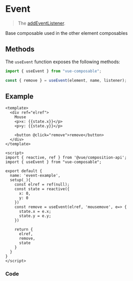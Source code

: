 # Event

> The [addEventListener](https://developer.mozilla.org/en-US/docs/Web/API/EventTarget/addEventListener).

Base composable used in the other element composables

## Methods

The `useEvent` function exposes the following methods:

```js
import { useEvent } from "vue-composable";

const { remove } = useEvent(element, name, listener);
```

## Example

```vue
<template>
  <div ref="elref">
    Mouse
    <p>x: {{state.x}}</p>
    <p>y: {{state.y}}</p>

    <button @click="remove">remove</button>
  </div>
</template>

<script>
import { reactive, ref } from '@vue/composition-api';
import { useEvent } from "vue-composable";

export default {
  name: 'event-example',
  setup(_){
    const elref = ref(null);
    const state = reactive({
      x: 0,
      y: 0
    })
    const remove = useEvent(elref, 'mousemove', e=> {
      state.x = e.x;
      state.y = e.y;
    })

    return {
      elref,
      remove,
      state
    }
  }
}
</script>
```

### Code

<ClientOnly>
<event-example/>
</ClientOnly>
